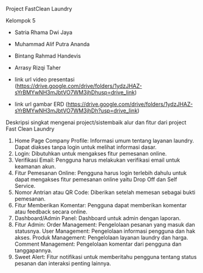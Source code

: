 
Project FastClean Laundry

Kelompok 5

- Satria Rhama Dwi Jaya
- Muhammad Alif Putra Ananda
- Bintang Rahmad Handevis
-  Arrasy Rizqi Taher

- link url video presentasi (https://drive.google.com/drive/folders/1ydzJHAZ-sYrBMYwNH3mJbtVO7WM3jhDhusp=drive_link)

- link url gambar ERD (https://drive.google.com/drive/folders/1ydzJHAZ-sYrBMYwNH3mJbtVO7WM3jhDh?usp=drive_link)

Deskripsi singkat mengenai project/sistembaik alur dan fitur dari project Fast Clean Laundry

1.  Home Page Company Profile:
    Informasi umum tentang layanan laundry.
    Dapat diakses tanpa login untuk melihat informasi dasar.
2.  Login:
    Dibutuhkan untuk mengakses fitur pemesanan online.
3.  Verifikasi Email:
    Pengguna harus melakukan verifikasi email untuk keamanan akun.
4.  Fitur Pemesanan Online:
    Pengguna harus login terlebih dahulu untuk dapat mengakses fitur pemesanan online yaitu Drop Off dan Self Service.
5.  Nomor Antrian atau QR Code:
    Diberikan setelah memesan sebagai bukti pemesanan.
6.  Fitur Memberikan Komentar:
    Pengguna dapat memberikan komentar atau feedback secara online.
7.  Dashboard/Admin Panel:
    Dashboard untuk admin dengan laporan.
8.  Fitur Admin:
    Order Management: Pengelolaan pesanan yang masuk dan statusnya.
    User Management: Pengelolaan informasi pengguna dan hak akses.
    Produk Management: Pengelolaan layanan laundry dan harga.
    Comment Management: Pengelolaan komentar dari pengguna dan tanggapannya.
9.  Sweet Alert:
    Fitur notifikasi untuk memberitahu pengguna tentang status pesanan dan interaksi penting lainnya.
